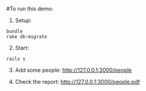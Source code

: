 #To run this demo:
1. Setup:

```
bundle
rake db:migrate
```
2. Start:

```
rails s
```
3. Add some people:
http://127.0.0.1:3000/people

4. Check the report:
http://127.0.0.1:3000/people.pdf
